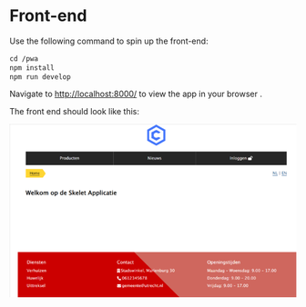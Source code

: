 # Front-end

Use the following command to spin up the front-end:

```cli
cd /pwa
npm install
npm run develop
```

Navigate to [http://localhost:8000/](http://localhost:8000/) to view the app in your browser .

The front end should look like this:

![Login Page](./assets/Skelet_Applicatie.png)
